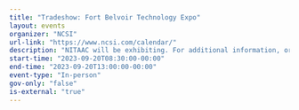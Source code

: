 ```yaml
---
title: "Tradeshow: Fort Belvoir Technology Expo"
layout: events
organizer: "NCSI"
url-link: "https://www.ncsi.com/calendar/"
description: "NITAAC will be exhibiting. For additional information, or to register for the event, please visit the event website. NITAAC is not responsible for registration"
start-time: "2023-09-20T08:30:00-00:00"
end-time: "2023-09-20T13:00:00-00:00"
event-type: "In-person"
gov-only: "false"
is-external: "true"
---
```

